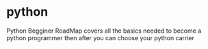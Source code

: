 # python
Python Begginer RoadMap
covers all the basics needed to become a python programmer
then after you can choose your python carrier
